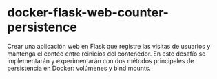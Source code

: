 # docker-flask-web-counter-persistence
Crear una aplicación web en Flask que registre las visitas de usuarios y mantenga el conteo entre reinicios del contenedor. En este desafío se implementarán y experimentarán con dos métodos principales de persistencia en Docker: volúmenes y bind mounts.
